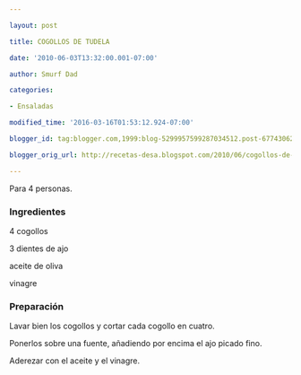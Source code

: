 ```yaml
---

layout: post

title: COGOLLOS DE TUDELA

date: '2010-06-03T13:32:00.001-07:00'

author: Smurf Dad

categories:

- Ensaladas

modified_time: '2016-03-16T01:53:12.924-07:00'

blogger_id: tag:blogger.com,1999:blog-5299957599287034512.post-6774306279320654445

blogger_orig_url: http://recetas-desa.blogspot.com/2010/06/cogollos-de-tudela_3.html

---
```


Para 4 personas.

<h3>Ingredientes</h3>

4 cogollos

3 dientes de ajo

aceite de oliva

vinagre

<h3>Preparación</h3>

Lavar bien los cogollos y cortar cada cogollo en cuatro.

Ponerlos sobre una fuente, añadiendo por encima el ajo picado fino.

Aderezar con el aceite y el vinagre.